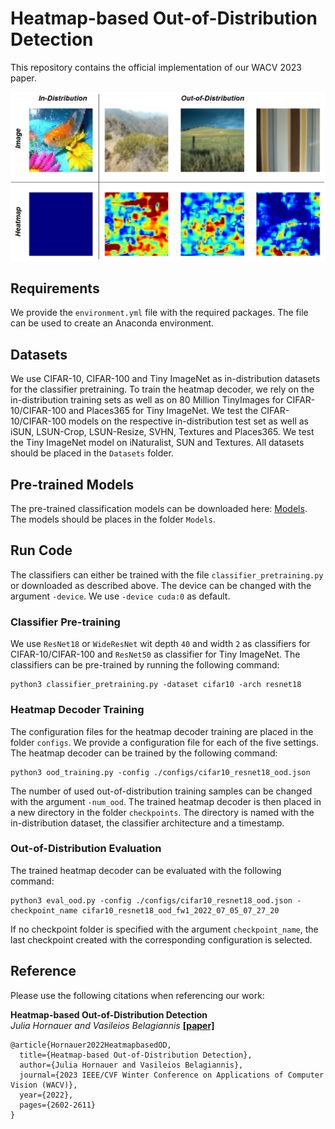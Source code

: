 # Heatmap-based Out-of-Distribution Detection

This repository contains the official implementation of our  WACV 2023 paper. 

![](examples.png)

## Requirements 
We provide the `environment.yml` file with the required packages. The file can be used to create an Anaconda environment.

## Datasets
We use CIFAR-10, CIFAR-100 and Tiny ImageNet as in-distribution datasets for the classifier pretraining. To train the heatmap decoder, we rely on the in-distribution training sets as well as on 80 Million TinyImages for CIFAR-10/CIFAR-100 and Places365 for Tiny ImageNet. 
We test the CIFAR-10/CIFAR-100 models on the respective in-distribution test set as well as iSUN, LSUN-Crop, LSUN-Resize, SVHN, Textures and Places365. We test the Tiny ImageNet model on iNaturalist, SUN and Textures. 
All datasets should be placed in the `Datasets` folder. 


## Pre-trained Models 
The pre-trained classification models can be downloaded here: [Models](https://cloudstore.uni-ulm.de/s/Wtpcebb3i4NXDcp). The models should be places in the folder `Models`.

## Run Code 
The classifiers can either be trained with the file `classifier_pretraining.py` or downloaded as described above. The device can be changed with the argument `-device`. We use `-device cuda:0` as default.

### Classifier Pre-training 
We use `ResNet18` or `WideResNet` wit depth `40` and width `2` as classifiers for CIFAR-10/CIFAR-100 and `ResNet50` as classifier for Tiny ImageNet.
The classifiers can be pre-trained by running the following command: 

```
python3 classifier_pretraining.py -dataset cifar10 -arch resnet18 
```

### Heatmap Decoder Training 
The configuration files for the heatmap decoder training are placed in the folder `configs`. We provide a configuration file for each of the five settings. 
The heatmap decoder can be trained by the following command: 

```
python3 ood_training.py -config ./configs/cifar10_resnet18_ood.json 
```

The number of used out-of-distribution training samples can be changed with the argument `-num_ood`. 
The trained heatmap decoder is then placed in a new directory in the folder `checkpoints`. The directory is named with the in-distribution dataset, the classifier architecture and a timestamp. 

### Out-of-Distribution Evaluation 
The trained heatmap decoder can be evaluated with the following command: 

```
python3 eval_ood.py -config ./configs/cifar10_resnet18_ood.json -checkpoint_name cifar10_resnet18_ood_fw1_2022_07_05_07_27_20
```

If no checkpoint folder is specified with the argument `checkpoint_name`, the last checkpoint created with the corresponding configuration is selected. 

## Reference
Please use the following citations when referencing our work:

**Heatmap-based Out-of-Distribution Detection** \
*Julia Hornauer and Vasileios Belagiannis* **[[paper]](https://arxiv.org/abs/2211.08115)**
```
@article{Hornauer2022HeatmapbasedOD,
  title={Heatmap-based Out-of-Distribution Detection},
  author={Julia Hornauer and Vasileios Belagiannis},
  journal={2023 IEEE/CVF Winter Conference on Applications of Computer Vision (WACV)},
  year={2022},
  pages={2602-2611}
}
``` 